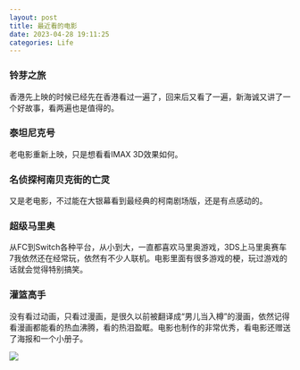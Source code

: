 ```yaml
---
layout: post
title: 最近看的电影
date: 2023-04-28 19:11:25
categories: Life
---
```

### 铃芽之旅
香港先上映的时候已经先在香港看过一遍了，回来后又看了一遍，新海诚又讲了一个好故事，看两遍也是值得的。

### 泰坦尼克号
老电影重新上映，只是想看看IMAX 3D效果如何。

### 名侦探柯南贝克街的亡灵
又是老电影，不过能在大银幕看到最经典的柯南剧场版，还是有点感动的。

### 超级马里奥
从FC到Switch各种平台，从小到大，一直都喜欢马里奥游戏，3DS上马里奥赛车7我依然还在经常玩，依然有不少人联机。电影里面有很多游戏的梗，玩过游戏的话就会觉得特别搞笑。

### 灌篮高手
没有看过动画，只看过漫画，是很久以前被翻译成“男儿当入樽”的漫画，依然记得看漫画都能看的热血沸腾，看的热泪盈眶。电影也制作的非常优秀，看电影还赠送了海报和一个小册子。

![](https://ucarecdn.com/99f3981b-17f9-4766-8527-d28e3175f63c/2901.webp)